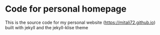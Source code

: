 # Code for personal homepage

This is the source code for my personal website (https://mitali72.github.io) built with jekyll and the jekyll-klise theme

